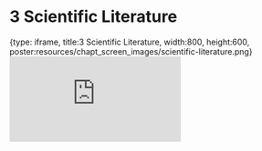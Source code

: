 # 3 Scientific Literature
 
{type: iframe, title:3 Scientific Literature, width:800, height:600, poster:resources/chapt_screen_images/scientific-literature.png}
![](https://sayumiyork.github.io/miniCURE-16S_Test/scientific-literature.html)
 

 
